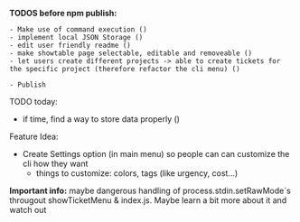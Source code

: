 **TODOS before npm publish:**

    - Make use of command execution ()
    - implement local JSON Storage ()
    - edit user friendly readme ()
    - make showtable page selectable, editable and removeable ()
    - let users create different projects -> able to create tickets for the specific project (therefore refactor the cli menu) ()

    - Publish

TODO today:

- if time, find a way to store data properly ()

Feature Idea:

- Create Settings option (in main menu) so people can can customize the cli how they want
  - things to customize: colors, tags (like urgency, cost...)

**Important info:**
maybe dangerous handling of process.stdin.setRawMode`s througout showTicketMenu & index.js. Maybe learn a bit more about it and watch out
